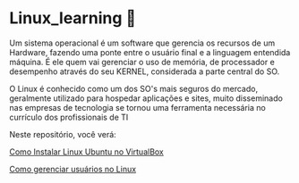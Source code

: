 # Linux_learning 🐧

Um sistema operacional é um software que gerencia os recursos de um Hardware, fazendo uma ponte entre o usuário final e a linguagem entendida máquina. É ele quem vai gerenciar o uso de memória, de processador e desempenho através do seu KERNEL, considerada a parte central do SO.

O Linux é conhecido como um dos SO's mais seguros do mercado, geralmente utilizado para hospedar aplicações e sites, muito disseminado nas empresas de tecnologia se tornou uma ferramenta necessária no currículo dos profissionais de TI

Neste repositório, você verá:

[Como Instalar Linux Ubuntu no VirtualBox](https://github.com/FilipeCamargo/Linux_learning/blob/main/installing_ubuntu_on_virtualbox.md#procedimento-para-instalar-e-utilizar-o-linux-ubuntu-com-virtualbox)

[Como gerenciar usuários no Linux](managing_users_as_code.sh)
